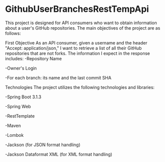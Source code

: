 # GithubUserBranchesRestTempApi
This project is designed for API consumers who want to obtain information about a user's  GitHub repositories. 
The main objectives of the project are as follows:

First Objective
As an API consumer, given a username and the header "Accept: application/json," I want to retrieve a list of all their GitHub repositories that are not forks. 
The information I expect in the response includes:
-Repository Name

-Owner's Login

-For each branch: its name and the last commit SHA


Technologies
The project utilizes the following technologies and libraries:

-Spring Boot 3.1.3

-Spring Web

-RestTemplate

-Maven

-Lombok

-Jackson (for JSON format handling)

-Jackson Dataformat XML (for XML format handling)
